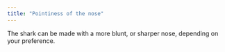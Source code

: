 ```yaml
---
title: "Pointiness of the nose"
---
```


The shark can be made with a more blunt, or sharper nose, 
depending on your preference.
